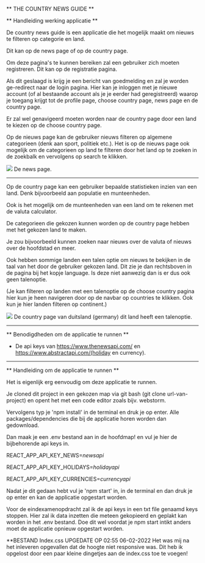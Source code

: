 ** THE COUNTRY NEWS GUIDE **

** Handleiding werking applicatie **

De country news guide is een applicatie die het mogelijk maakt om nieuws te filteren op categorie en land.

Dit kan op de news page of op de country page.

Om deze pagina's te kunnen bereiken zal een gebruiker zich moeten registreren.
Dit kan op de registratie pagina.

Als dit geslaagd is krijg je een bericht van goedmelding en zal je worden ge-redirect naar de login pagina.
Hier kan je inloggen met je nieuwe account (of al bestaande account als je je eerder had geregistreerd) waarop je 
toegang krijgt tot de profile page, choose country page, news page en de country page.

Er zal wel genavigeerd moeten worden naar de country page door een land te kiezen op de choose country page.

Op de nieuws page kan de gebruiker nieuws filteren op algemene categorieen (denk aan sport, politiek etc.).
Het is op de nieuws page ook mogelijk om de categorieen op land te filteren door het land op te zoeken in de zoekbalk
en vervolgens op search te klikken.

![](src/assets/newspage.png)
De news page.
_______________

Op de country page kan een gebruiker bepaalde statistieken inzien van een land.
Denk bijvoorbeeld aan populatie en munteenheden.

Ook is het mogelijk om de munteenheden van een land om te rekenen met de valuta calculator.

De categorieen die gekozen kunnen worden op de country page hebben met het gekozen land te maken.

Je zou bijvoorbeeld kunnen zoeken naar nieuws over de valuta of nieuws over de hoofdstad en meer.

Ook hebben sommige landen een talen optie om nieuws te bekijken in de taal van het door de gebruiker gekozen land.
Dit zie je dan rechtsboven in de pagina bij het kopje language.
Is deze niet aanwezig dan is er dus ook geen talenoptie.

(Je kan filteren op landen met een talenoptie op de choose country pagina hier kun je heen navigeren door op de navbar op countries te klikken. 
Ook kun je hier landen filteren op continent.)


![](src/assets/countrypage.png)
De country page van duitsland (germany) dit land heeft een talenoptie.
__________________________________________

** Benodigdheden om de applicatie te runnen **
- De api keys van https://www.thenewsapi.com/ en https://www.abstractapi.com/(holiday en currency).
_____________________________________________


** Handleiding om de applicatie te runnen **

Het is eigenlijk erg eenvoudig om deze applicatie te runnen.

Je cloned dit project in een gekozen map via git bash (git clone url-van-project) en opent het met een code editor zoals bijv. webstorm.

Vervolgens typ je 'npm install' in de terminal en druk je op enter.
Alle packages/dependencies die bij de applicatie horen worden dan gedownload.

Dan maak je een .env bestand aan in de hoofdmap! en vul je hier de bijbehorende api keys in.

REACT_APP_API_KEY_NEWS=*newsapi*

REACT_APP_API_KEY_HOLIDAYS=*holidayapi*

REACT_APP_API_KEY_CURRENCIES=*currencyapi*

Nadat je dit gedaan hebt vul je 'npm start' in, in de terminal en dan druk je op enter en kan de applicatie opgestart worden.

Voor de eindexamenopdracht zal ik de api keys in een txt file genaamd keys stoppen.
Hier zal ik data inzetten die meteen gekopieerd en geplakt kan worden in het .env bestand.
Doe dit wel voordat je npm start intikt anders moet de applicatie opnieuw opgestart worden.



**BESTAND Index.css UPGEDATE OP 02:55 06-02-2022
Het was mij na het inleveren opgevallen dat de hoogte niet responsive was.
Dit heb ik opgelost door een paar kleine dingetjes aan de index.css toe te voegen!
